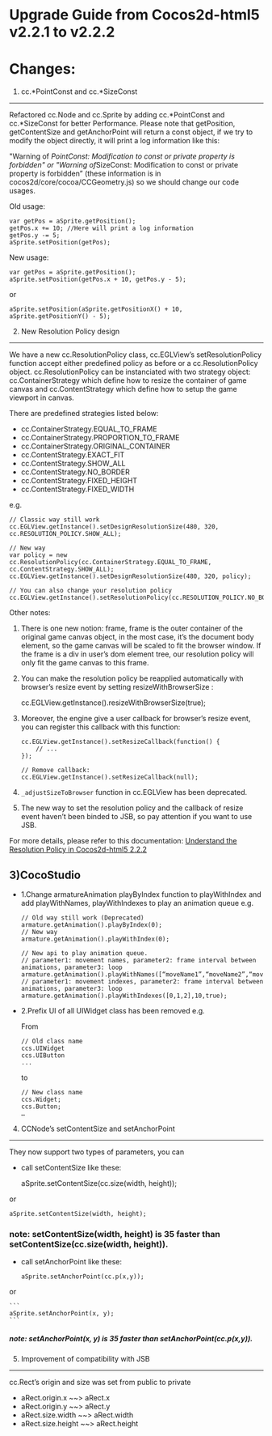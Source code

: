 Upgrade Guide from Cocos2d-html5 v2.2.1 to v2.2.2
=================================================

Changes:
========

1) cc.*PointConst and cc.*SizeConst
-----------------------------------

Refactored cc.Node and cc.Sprite by adding cc.*PointConst and cc.*SizeConst for better Performance.
Please note that getPosition, getContentSize and getAnchorPoint will return a const object, if we try to modify the object directly, it will print a log information like this:

"Warning of *PointConst: Modification to const or private property is forbidden" or "Warning of*SizeConst: Modification to const or private property is forbidden” (these information is in cocos2d/core/cocoa/CCGeometry.js)
so we should change our code usages.

Old usage:

    var getPos = aSprite.getPosition();
    getPos.x += 10; //Here will print a log information
    getPos.y -= 5;
    aSprite.setPosition(getPos);  

New usage:

    var getPos = aSprite.getPosition();
    aSprite.setPosition(getPos.x + 10, getPos.y - 5);  

or

    aSprite.setPosition(aSprite.getPositionX() + 10, aSprite.getPositionY() - 5);

2) New Resolution Policy design
-------------------------------

We have a new cc.ResolutionPolicy class, cc.EGLView’s setResolutionPolicy function accept either predefined policy as before or a cc.ResolutionPolicy object. cc.ResolutionPolicy can be instanciated with two strategy object: cc.ContainerStrategy which define how to resize the container of game canvas and cc.ContentStrategy which define how to setup the game viewport in canvas.

There are predefined strategies listed below:
* cc.ContainerStrategy.EQUAL_TO_FRAME
* cc.ContainerStrategy.PROPORTION_TO_FRAME
* cc.ContainerStrategy.ORIGINAL_CONTAINER
* cc.ContentStrategy.EXACT_FIT
* cc.ContentStrategy.SHOW_ALL
* cc.ContentStrategy.NO_BORDER
* cc.ContentStrategy.FIXED_HEIGHT
* cc.ContentStrategy.FIXED_WIDTH

e.g.

    // Classic way still work
    cc.EGLView.getInstance().setDesignResolutionSize(480, 320, cc.RESOLUTION_POLICY.SHOW_ALL);  

    // New way
    var policy = new cc.ResolutionPolicy(cc.ContainerStrategy.EQUAL_TO_FRAME, cc.ContentStrategy.SHOW_ALL);
    cc.EGLView.getInstance().setDesignResolutionSize(480, 320, policy);

    // You can also change your resolution policy
    cc.EGLView.getInstance().setResolutionPolicy(cc.RESOLUTION_POLICY.NO_BORDER);

Other notes:

1. There is one new notion: frame, frame is the outer container of the original game canvas object, in the most case, it’s the document body element, so the game canvas will be scaled to fit the browser window. If the frame is a div in user’s dom element tree, our resolution policy will only fit the game canvas to this frame.

2. You can make the resolution policy be reapplied automatically with browser’s resize event by setting resizeWithBrowserSize :

    cc.EGLView.getInstance().resizeWithBrowserSize(true);

3. Moreover, the engine give a user callback for browser’s resize event, you can register this callback with this function:

    ```
    cc.EGLView.getInstance().setResizeCallback(function() {
        // ...
    });

    // Remove callback:
    cc.EGLView.getInstance().setResizeCallback(null);
    ```

4. `_adjustSizeToBrowser` function in cc.EGLView has been deprecated.

5. The new way to set the resolution policy and the callback of resize event haven’t been binded to JSB, so pay attention if you want to use JSB.

For more details, please refer to this documentation: [Understand the Resolution Policy in Cocos2d-html5 2.2.2](http://www.cocos2d-x.org/wiki/Understand_the_Resolution_Policy_in_Cocos2d-Html5_222)

3)CocoStudio
------------

-   1.Change armatureAnimation playByIndex function to playWithIndex and add playWithNames, playWithIndexes to play an animation queue
    e.g.
    
    ```
    // Old way still work (Deprecated)
    armature.getAnimation().playByIndex(0);
    // New way
    armature.getAnimation().playWithIndex(0);
    
    // New api to play animation queue.
    // parameter1: movement names, parameter2: frame interval between animations, parameter3: loop
    armature.getAnimation().playWithNames([“moveName1”,“moveName2”,“moveName3”],10,true);
    // parameter1: movement indexes, parameter2: frame interval between animations, parameter3: loop
    armature.getAnimation().playWithIndexes([0,1,2],10,true);
    ```

-   2.Prefix UI of all UIWidget class has been removed
    e.g.
    
    From
    
    ```
    // Old class name
    ccs.UIWidget
    ccs.UIButton
    ...
    ```
    
    to
    
    ```
    // New class name
    ccs.Widget;
    ccs.Button;
    …
    ```

4) CCNode’s setContentSize and setAnchorPoint
---------------------------------------------

They now support two types of parameters, you can
* call setContentSize like these:

    aSprite.setContentSize(cc.size(width, height));

or

    aSprite.setContentSize(width, height);

### note: setContentSize(width, height) is 35 faster than setContentSize(cc.size(width, height)).

* call setAnchorPoint like these:

    ```
    aSprite.setAnchorPoint(cc.p(x,y)); 
    ```

or 

    ```
    aSprite.setAnchorPoint(x, y);
    ```

##### note: setAnchorPoint(x, y) is 35 faster than setAnchorPoint(cc.p(x,y)).

5) Improvement of compatibility with JSB
----------------------------------------

cc.Rect’s origin and size was set from public to private

* aRect.origin.x ~~> aRect.x
* aRect.origin.y ~~> aRect.y
* aRect.size.width ~~> aRect.width
* aRect.size.height ~~> aRect.height
